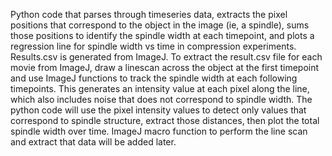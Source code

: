 Python code that parses through timeseries data, extracts the pixel positions that correspond to the object in the image (ie, a spindle), sums those positions to identify the spindle width at each timepoint, and plots a regression line for spindle width vs time in compression experiments.
Results.csv is generated from ImageJ. To extract the result.csv file for each movie from ImageJ, 
draw a linescan across the object at the first timepoint and use ImageJ functions to track the spindle width at each following timepoints. 
This generates an intensity value at each pixel along the line, which also includes noise that does not correspond to spindle width.
The python code will use the pixel intensity values to detect only values that correspond to spindle structure, extract those distances,
then plot the total spindle width over time.
ImageJ macro function to perform the line scan and extract that data will be added later.

